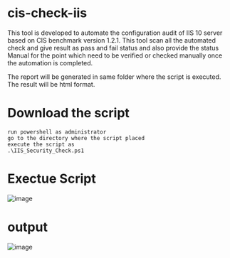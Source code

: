 # cis-check-iis

This tool is developed to automate the configuration audit of IIS 10 server based on CIS benchmark version 1.2.1. 
This tool scan all the automated check and give result as pass and fail status and also provide the status Manual 
for the point which need to be verified or checked manually once the automation is completed. 

The report will be generated in same folder where the script is executed. The result will be html format. 

# Download the script 
```
run powershell as administrator
go to the directory where the script placed
execute the script as
.\IIS_Security_Check.ps1
```
# Exectue Script 

![image](https://github.com/user-attachments/assets/5625e1eb-3c53-4ffe-b20f-aae0b4087a92)

# output 
![image](https://github.com/user-attachments/assets/ab32a9d0-aed0-4c42-88ec-286646e5f52c)
